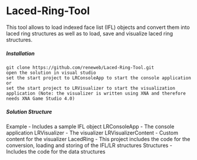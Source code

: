 Laced-Ring-Tool
===============
This tool allows to load indexed face list (IFL) objects and convert them into laced ring structures as well as to load, save and visualize laced ring structures.

##### Installation

```
git clone https://github.com/reneweb/Laced-Ring-Tool.git
open the solution in visual studio
set the start project to LRConsoleApp to start the console application or
set the start project to LRVisualizer to start the visualization application (Note: the visualizer is written using XNA and therefore needs XNA Game Studio 4.0)
```

##### Solution Structure

Example - Includes a sample IFL object
LRConsoleApp - The console application
LRVisualizer - The visualizer
LRVisualizerContent - Custom content for the visualizer
LacedRing - This project includes the code for the conversion, loading and storing of the IFL/LR structures
Structures - Includes the code for the data structures

